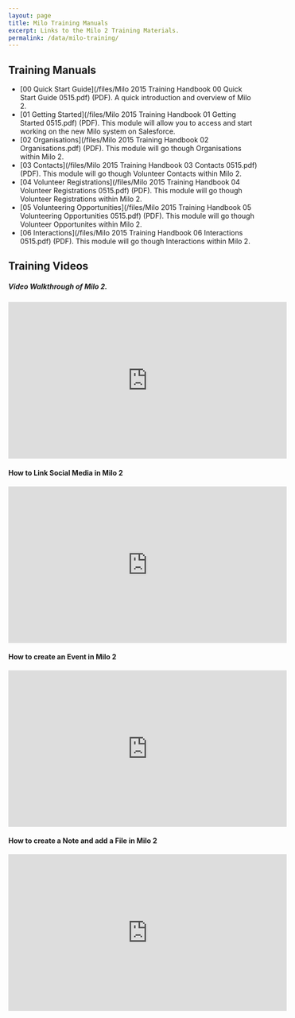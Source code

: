 ```yaml
---
layout: page
title: Milo Training Manuals
excerpt: Links to the Milo 2 Training Materials.
permalink: /data/milo-training/
---
```



## Training Manuals

* [00 Quick Start Guide](/files/Milo 2015 Training Handbook 00 Quick Start Guide 0515.pdf) (PDF). A quick introduction and overview of Milo 2. 
* [01 Getting Started](/files/Milo 2015 Training Handbook 01 Getting Started 0515.pdf) (PDF). This module will allow you to access and start working on the new Milo system on Salesforce.
* [02 Organisations](/files/Milo 2015 Training Handbook 02 Organisations.pdf) (PDF). This module will go though Organisations within Milo 2.
* [03 Contacts](/files/Milo 2015 Training Handbook 03 Contacts 0515.pdf) (PDF). This module will go though Volunteer Contacts within Milo 2.
* [04 Volunteer Registrations](/files/Milo 2015 Training Handbook 04 Volunteer Registrations 0515.pdf) (PDF). This module will go though Volunteer Registrations within Milo 2.
* [05 Volunteering Opportunities](/files/Milo 2015 Training Handbook 05 Volunteering Opportunities 0515.pdf) (PDF). This module will go though Volunteer Opportunites within Milo 2.
* [06 Interactions](/files/Milo 2015 Training Handbook 06 Interactions 0515.pdf) (PDF). This module will go though Interactions within Milo 2. 


## Training Videos

##### Video Walkthrough of Milo 2.

<iframe width="560" height="315" src="https://www.youtube.com/embed/n4i2qL54lZM" frameborder="0" allowfullscreen></iframe>

#### How to Link Social Media in Milo 2

<iframe width="560" height="315" src="https://www.youtube.com/embed/8TAHCU-vwbg" frameborder="0" allowfullscreen></iframe>

#### How to create an Event in Milo 2

<iframe width="560" height="315" src="https://www.youtube.com/embed/as-VwzSL3Is" frameborder="0" allowfullscreen></iframe>

#### How to create a Note and add a File in Milo 2

<iframe width="560" height="315" src="https://www.youtube.com/embed/LdbFfs_UaL8" frameborder="0" allowfullscreen></iframe>
